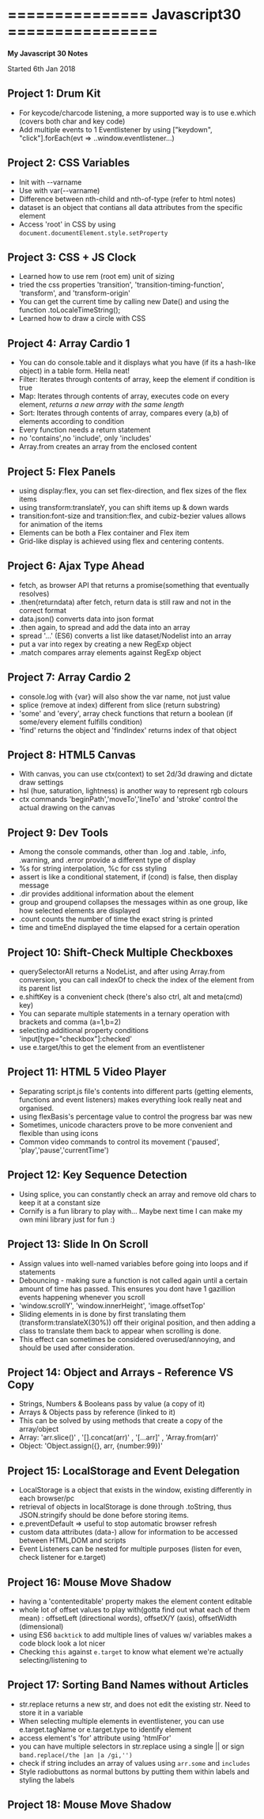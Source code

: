

=============== Javascript30 ================
=========

<b>My Javascript 30 Notes</b>

Started 6th Jan 2018

## Project 1: Drum Kit
- For keycode/charcode listening, a more supported way is to use e.which (covers both char and key code)
- Add multiple events to 1 Eventlistener by using ["keydown", "click"].forEach(evt => ..window.eventlistener...)

## Project 2: CSS Variables
- Init with --varname
- Use with var(--varname)
- Difference between nth-child and nth-of-type (refer to html notes)
- dataset is an object that contians all data attributes from the specific element
- Access 'root' in CSS by using `document.documentElement.style.setProperty`

## Project 3: CSS + JS Clock
- Learned how to use rem (root em) unit of sizing
- tried the css properties 'transition', 'transition-timing-function', 'transform', and 'transform-origin'
- You can get the current time by calling new Date() and using the function .toLocaleTimeString();
- Learned how to draw a circle with CSS

## Project 4: Array Cardio 1
- You can do console.table and it displays what you have (if its a hash-like object) in a table form. Hella neat!
- Filter: Iterates through contents of array, keep the element if condition is true
- Map: Iterates through contents of array, executes code on every element, *returns a new array with the same length*
- Sort: Iterates through contents of array, compares every (a,b) of elements according to condition
- Every function needs a return statement
- no 'contains',no 'include', only 'includes'
- Array.from creates an array from the enclosed content

## Project 5: Flex Panels
- using display:flex, you can set flex-direction, and flex sizes of the flex items
- using transform:translateY, you can shift items up & down wards
- transition:font-size and transition:flex, and cubiz-bezier values allows for animation of the items
- Elements can be both a Flex container and Flex item
- Grid-like display is achieved using flex and centering contents.

## Project 6: Ajax Type Ahead
- fetch, as browser API that returns a promise(something that eventually resolves)
- .then(returndata) after fetch, return data is still raw and not in the correct format
- data.json() converts data into json format 
- .then again, to spread and add the data into an array
- spread '...' (ES6) converts a list like dataset/Nodelist into an array
- put a var into regex by creating a new RegExp object
- .match compares array elements against RegExp object

## Project 7: Array Cardio 2
- console.log with {var} will also show the var name, not just value
- splice (remove at index) different from slice (return substring)
- 'some' and 'every', array check functions that return a boolean (if some/every element fulfills condition)
- 'find' returns the object and 'findIndex' returns index of that object

## Project 8: HTML5 Canvas
- With canvas, you can use ctx(context) to set 2d/3d drawing and dictate draw settings
- hsl (hue, saturation, lightness) is another way to represent rgb colours
- ctx commands 'beginPath','moveTo','lineTo' and 'stroke' control the actual drawing on the canvas

## Project 9: Dev Tools
- Among the console commands, other than .log and .table, .info, .warning, and .error provide a different type of display
- %s for string interpolation, %c for css styling
- assert is like a conditional statement, if (cond) is false, then display message
- .dir provides additional information about the element
- group and groupend collapses the messages within as one group, like how selected elements are displayed
- .count counts the number of time the exact string is printed
- time and timeEnd displayed the time elapsed for a certain operation

## Project 10: Shift-Check Multiple Checkboxes
- querySelectorAll returns a NodeList, and after using Array.from conversion, you can call indexOf to check the index of the element from its parent list
- e.shiftKey is a convenient check (there's also ctrl, alt and meta(cmd) key)
- You can separate multiple statements in a ternary operation with brackets and comma (a=1,b=2)
- selecting additional property conditions 'input[type="checkbox"]:checked'
- use e.target/this to get the element from an eventlistener

## Project 11: HTML 5 Video Player
- Separating script.js file's contents into different parts (getting elements, functions and event listeners) makes everything look really neat and organised.
- using flexBasis's percentage value to control the progress bar was new
- Sometimes, unicode characters prove to be more convenient and flexible than using icons
- Common video commands to control its movement ('paused', 'play','pause','currentTime')

## Project 12: Key Sequence Detection
- Using splice, you can constantly check an array and remove old chars to keep it at a constant size
- Cornify is a fun library to play with... Maybe next time I can make my own mini library just for fun :)

## Project 13: Slide In On Scroll
- Assign values into well-named variables before going into loops and if statements
- Debouncing - making sure a function is not called again until a certain amount of time has passed. This ensures you dont have 1 gazillion events happening whenever you scroll
- 'window.scrollY', 'window.innerHeight', 'image.offsetTop'
- Sliding elements in is done by first translating them (transform:translateX(30%)) off their original position, and then adding a class to translate them back to appear when scrolling is done.
- This effect can sometimes be considered overused/annoying, and should be used after consideration.

## Project 14: Object and Arrays - Reference VS Copy
- Strings, Numbers & Booleans pass by value (a copy of it)
- Arrays & Objects pass by reference (linked to it)
- This can be solved by using methods that create a copy of the array/object
- Array: 'arr.slice()' , '[].concat(arr)' , '[...arr]' , 'Array.from(arr)'
- Object: 'Object.assign({}, arr, {number:99})'

## Project 15: LocalStorage and Event Delegation
- LocalStorage is a object that exists in the window, existing differently in each browser/pc
- retrieval of objects in localStorage is done through .toString, thus JSON.stringify should be done before storing items.
- e.preventDefault => useful to stop automatic browser refresh
- custom data attributes (data-) allow for information to be accessed between HTML,DOM and scripts
- Event Listeners can be nested for multiple purposes (listen for even, check listener for e.target) 

## Project 16: Mouse Move Shadow
- having a 'contenteditable' property makes the element content editable
- whole lot of offset values to play with(gotta find out what each of them mean) : offsetLeft (directional words), offsetX/Y (axis), offsetWidth (dimensional)
- using ES6 `backtick` to add multiple lines of values w/ variables makes a code block look a lot nicer
- Checking `this` against `e.target` to know what element we're actually selecting/listening to

## Project 17: Sorting Band Names without Articles
- str.replace returns a new str, and does not edit the existing str. Need to store it in a variable
- When selecting multiple elements in eventlistener, you can use e.target.tagName or e.target.type to identify element
- access element's 'for' attribute using 'htmlFor'
- you can have multiple selectors in str.replace using a single || or sign `band.replace(/the |an |a /gi,'')`
- check if string includes an array of values using `arr.some` and `includes`
- Style radiobuttons as normal buttons by putting them within labels and styling the labels


## Project 18: Mouse Move Shadow
